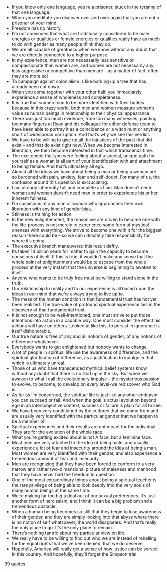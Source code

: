  - If you know only one language, you’re a prisoner, stuck in the tyranny of that one language.
 - When you meditate you discover over and over again that you are not a prisoner of your mind.
 - Freedom has no history.
 - I’m not convinced that what are traditionally considered to be male energies or qualities or female energies or qualities really have as much to do with gender as many people think they do.
 - We are all capable of greatness when we know without any doubt that we are directly connected to a higher purpose.
 - In my experience, men are not necessarily less sensitive or compassionate than women are, and women are not necessarily any less aggressive or competitive than men are – as a matter of fact, often they are more so!
 - To campaign against colonialism is like barking up a tree that has already been cut down.
 - When you come together with your other half, you immediately experience a sense of wholeness and completeness.
 - It is true that women tend to be more identified with their bodies because in this crazy world, both men and women measure women’s value as human beings in relationship to their physical appearance.
 - There was just too much evidence, from too many witnesses, pointing too many fingers at Ryan and his colleague for either defense team to have been able to portray it as a coincidence or a witch hunt or anything short of widespread corruption. And that’s why we see this verdict.
 - We have to be willing to give up all the injustices of the past that did exist – and that do exist right now. When we become interested in liberation, we then become interested in that which transcends time.
 - The excitement that you were feeling about a special, unique path for yourself as a woman is all part of your identification with and attachment to being female. And that’s ultimately all ego.
 - Almost all the ideas we have about being a man or being a woman are so burdened with pain, anxiety, fear and self-doubt. For many of us, the confusion around this question is excruciating.
 - I am already inherently full and complete as I am. Man doesn’t need woman and woman doesn’t need man in order to experience his or her inherent fullness.
 - I’m suspicious of any man or woman who approaches their own liberation with any kind of gender bias.
 - Stillness is training for action.
 - In the new enlightenment, the reason we are driven to become one with the life-process is not merely to experience some form of mystical oneness with everything. We strive to become one with it for the biggest reason there could be – so we can ultimately take responsibility for where it’s going.
 - The executive branch maneuvered this result deftly.
 - Its taken 14 billion years for matter to gain the capacity to become conscious of itself. If this is true, it wouldn’t make any sense that the whole point of enlightenment would be to escape from the whole process at the very instant that the universe is beginning to awaken to itself.
 - Anyone who wants to be truly free must be willing to stand alone in the truth.
 - Our relationship to reality and to our experience is all based upon the ideas in our mind that we’re always trying to live up to.
 - The mess of the human condition is that fundamental trust has not yet been realized. The true value of profound spiritual experience lies in the discovery of that fundamental trust.
 - It is not enough to be well-intentioned; one must strive to put those intentions into action in a capable way. One must consider the effect his actions will have on others. Looked at like this, to persist in ignorance is itself dishonorable.
 - Our true nature is free of any and all notions of gender, of any notions of difference whatsoever.
 - Everybody wants to get enlightened but nobody wants to change.
 - A lot of people in spiritual life use the awareness of difference, and the spiritual glorification of difference, as a justification to indulge in that which is ultimately unreal.
 - Those of us who have transcended mythical belief systems know without any doubt that there is no God up in the sky. But when we awaken to what I call the evolutionary impulse – the mysterious passion to evolve, to become, to develop on every level-we rediscover who God is.
 - As far as I’m concerned, the spiritual life is just like any other endeavor-you can succeed or fail. And when the goal is actual evolution beyond ego in an intersubjective context, success or failure is plain for all to see.
 - We have been very conditioned by the cultures that we come from and are usually very identified with the particular gender that we happen to be a member of.
 - Spiritual experiences and their results are not meant for the individual. They are for the evolution of the whole race.
 - What you’re getting excited about is not A face, but a feminine face.
 - Most men are very attached to the idea of being male, and usually experience a lot of fear and insecurity around the idea of being a man. Most women are very identified with their gender, and also experience a tremendous amount of fear and insecurity.
 - Men are recognizing that they have been forced to conform to a very narrow and rather two-dimensional picture of maleness and manhood that they have never had the freedom to question.
 - One of the most extraordinary things about being a spiritual teacher is the rare privilege of being able to look deeply into the very souls of many human beings at the same time.
 - We’re making far too big a deal out of our sexual preferences. It’s just another form of narcissism, and I think it can be a big problem and a tremendous obstacle.
 - When a human being becomes so still that they begin to lose awareness of their gender, and they are simply looking into that abyss where there is no notion of self whatsoever, the world disappears. And that’s really the only place to go. It’s the only place to remain.
 - There’s nothing tantric about my particular view on life.
 - We really have to be willing to find out who we are instead of rebelling for the equal rights that we’ve been denied, that we do deserve.
 - Hopefully, America will really get a sense of how justice can be served in this country. And hopefully, they’ll forget the Simpson trial.

39 quotes